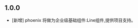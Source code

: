 <!--
 * @Author: lipeng 1162423147@qq.com
 * @Date: 2023-09-21 14:33:28
 * @LastEditors: lipeng 1162423147@qq.com
 * @LastEditTime: 2023-09-21 20:29:08
 * @FilePath: /phoenix_line/CHANGELOG.md
 * @Description: 这是默认设置,请设置`customMade`, 打开koroFileHeader查看配置 进行设置: https://github.com/OBKoro1/koro1FileHeader/wiki/%E9%85%8D%E7%BD%AE
-->
## 1.0.0

* [新增] phoenix 将做为企业级基础组件:Line组件,提供项目支持。
